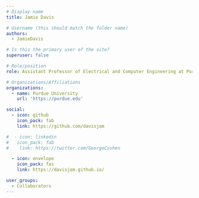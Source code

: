 ```yaml
---
# Display name
title: Jamie Davis

# Username (this should match the folder name)
authors:
  - JamieDavis

# Is this the primary user of the site?
superuser: false

# Role/position
role: Assistant Professor of Electrical and Computer Engineering at Purdue University

# Organizations/Affiliations
organizations:
  - name: Purdue University
    url: 'https://purdue.edu'

social:
  - icon: github
    icon_pack: fab
    link: https://github.com/davisjam

#  - icon: linkedin
#   icon_pack: fab
#    link: https://twitter.com/GeorgeCushen

  - icon: envelope
    icon_pack: fas
    link: https://davisjam.github.io/

user_groups:
  - Collaborators
---
```

